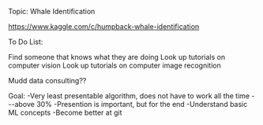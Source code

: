 Topic: Whale Identification

https://www.kaggle.com/c/humpback-whale-identification


To Do List:

Find someone that knows what they are doing 
Look up tutorials on computer vision
Look up tutorials on computer image recognition

Mudd data consulting??

Goal: 
-Very least presentable algorithm, does not have to work all the time
---above 30%
-Presention is important, but for the end
-Understand basic ML concepts
-Become better at git


